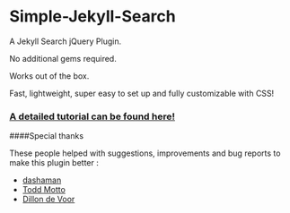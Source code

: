 Simple-Jekyll-Search
====================

A Jekyll Search jQuery Plugin. 

No additional gems required. 

Works out of the box. 

Fast, lightweight, super easy to set up and fully customizable with CSS!

<h3><a href="http://christian-fei.com/tutorials/simple-jekyll-search-jquery-plugin/">A detailed tutorial can be found here!</a></h3>

####Special thanks

These people helped with suggestions, improvements and bug reports to make this plugin better :

- [dashaman](http://dashaman.com/)
- [Todd Motto](http://toddmotto.com/)
- [Dillon de Voor](http://www.crocodillon.com/)